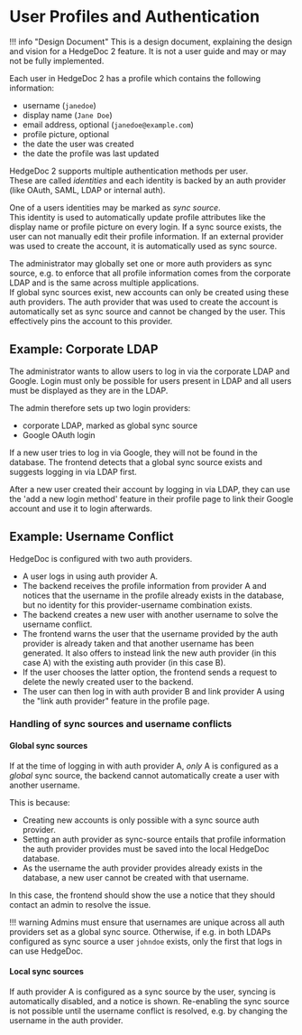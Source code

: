 # User Profiles and Authentication

!!! info "Design Document"
    This is a design document, explaining the design and vision for a HedgeDoc 2
    feature. It is not a user guide and may or may not be fully implemented.

Each user in HedgeDoc 2 has a profile
which contains the following information:

- username (`janedoe`)
- display name (`Jane Doe`)
- email address, optional (`janedoe@example.com`)
- profile picture, optional
- the date the user was created
- the date the profile was last updated

HedgeDoc 2 supports multiple authentication methods per user.  
These are called *identities* and each identity is backed by an
auth provider (like OAuth, SAML, LDAP or internal auth).

One of a users identities may be marked as *sync source*.  
This identity is used to automatically update profile attributes like the
display name or profile picture on every login. If a sync source exists, the
user can not manually edit their profile information.
If an external provider was used to create the account,
it is automatically used as sync source.

The administrator may globally set one or more auth providers as sync source,
e.g. to enforce that all profile information comes from the corporate
LDAP and is the same across multiple applications.  
If global sync sources exist, new accounts can only be created using
these auth providers. The auth provider that was used to create the account
is automatically set as sync source and cannot be changed by the user.
This effectively pins the account to this provider.

## Example: Corporate LDAP

The administrator wants to allow users to log in via the corporate LDAP
and Google. Login must only be possible for users present in LDAP and
all users must be displayed as they are in the LDAP.

The admin therefore sets up two login providers:

- corporate LDAP, marked as global sync source
- Google OAuth login

If a new user tries to log in via Google, they will not be found in the
database. The frontend detects that a global sync source exists and
suggests logging in via LDAP first.

After a new user created their account by logging in via LDAP, they can use
the 'add a new login method' feature in their profile page to link their
Google account and use it to login afterwards.

## Example: Username Conflict

HedgeDoc is configured with two auth providers.

- A user logs in using auth provider A.
- The backend receives the profile information from provider A and notices that the username
  in the profile already exists in the database, but no identity for this provider-username
  combination exists.
- The backend creates a new user with another username to solve the username conflict.
- The frontend warns the user that the username provided by the auth provider is already taken
  and that another username has been generated. It also offers to instead link the new auth provider
  (in this case A) with the existing auth provider (in this case B).
- If the user chooses the latter option, the frontend sends a request to delete the newly created
  user to the backend.
- The user can then log in with auth provider B and link provider A using the "link auth provider"
  feature in the profile page.

### Handling of sync sources and username conflicts

#### Global sync sources

If at the time of logging in with auth provider A, *only* A is configured as a *global* sync source,
the backend cannot automatically create a user with another username.

This is because:

- Creating new accounts is only possible with a sync source auth provider.
- Setting an auth provider as sync-source entails that profile information the auth provider
  provides must be saved into the local HedgeDoc database.
- As the username the auth provider provides already exists in the database, a new user cannot
  be created with that username.

In this case, the frontend should show the use a notice that they should contact an admin
to resolve the issue.

!!! warning
Admins must ensure that usernames are unique across all auth providers set as a global sync source.
 Otherwise, if e.g. in both LDAPs configured as sync source a user `johndoe` exists,
only the first that logs in can use HedgeDoc.

#### Local sync sources

If auth provider A is configured as a sync source by the user, syncing is automatically disabled,
and a notice is shown. Re-enabling the sync source is not possible until the username conflict is
resolved, e.g. by changing the username in the auth provider.
